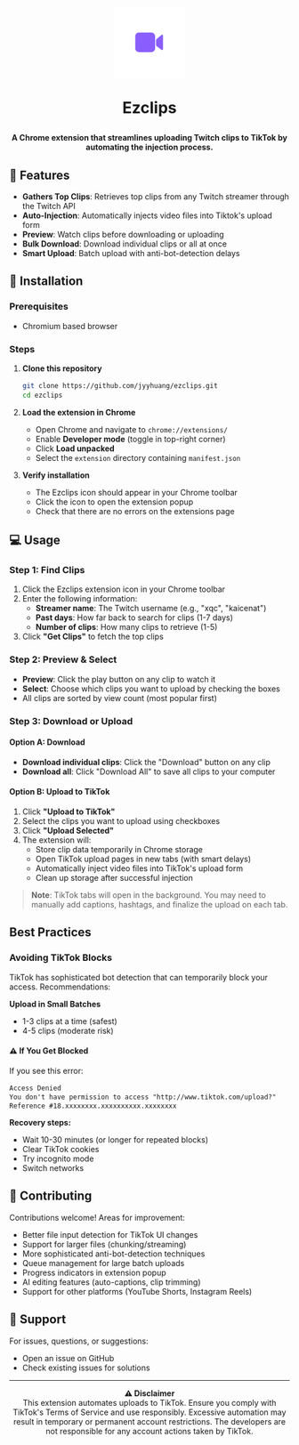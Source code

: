 <h1 align="center">
  <img src="https://raw.githubusercontent.com/jyyhuang/ezclips/refs/heads/main/extension/public/clipstream128.png" alt="ezclips">

  Ezclips
</h1>

<p align="center">
  <strong>A Chrome extension that streamlines uploading Twitch clips to TikTok by automating the injection process.</strong>
</p>

## 🎯 Features
- **Gathers Top Clips**: Retrieves top clips from any Twitch streamer through the Twitch API
- **Auto-Injection**: Automatically injects video files into Tiktok's upload form
- **Preview**: Watch clips before downloading or uploading
- **Bulk Download**: Download individual clips or all at once
- **Smart Upload**: Batch upload with anti-bot-detection delays

## 🚀 Installation
### Prerequisites
- Chromium based browser
### Steps

1. **Clone this repository**
     ```bash
     git clone https://github.com/jyyhuang/ezclips.git
     cd ezclips
     ```

2. **Load the extension in Chrome**
     - Open Chrome and navigate to `chrome://extensions/`
     - Enable **Developer mode** (toggle in top-right corner)
     - Click **Load unpacked**
     - Select the `extension` directory containing `manifest.json`

3. **Verify installation**
     - The Ezclips icon should appear in your Chrome toolbar
     - Click the icon to open the extension popup
     - Check that there are no errors on the extensions page

## 💻 Usage
### Step 1: Find Clips

1. Click the Ezclips extension icon in your Chrome toolbar
2. Enter the following information:
     - **Streamer name**: The Twitch username (e.g., "xqc", "kaicenat")
     - **Past days**: How far back to search for clips (1-7 days)
     - **Number of clips**: How many clips to retrieve (1-5)
3. Click **"Get Clips"** to fetch the top clips

### Step 2: Preview & Select

- **Preview**: Click the play button on any clip to watch it
- **Select**: Choose which clips you want to upload by checking the boxes
- All clips are sorted by view count (most popular first)

### Step 3: Download or Upload

#### Option A: Download
- **Download individual clips**: Click the "Download" button on any clip
- **Download all**: Click "Download All" to save all clips to your computer

#### Option B: Upload to TikTok
1. Click **"Upload to TikTok"**
2. Select the clips you want to upload using checkboxes
3. Click **"Upload Selected"**
4. The extension will:
     - Store clip data temporarily in Chrome storage
     - Open TikTok upload pages in new tabs (with smart delays)
     - Automatically inject video files into TikTok's upload form
     - Clean up storage after successful injection

> **Note**: TikTok tabs will open in the background. You may need to manually add captions, hashtags, and finalize the upload on each tab.

## Best Practices

### Avoiding TikTok Blocks

TikTok has sophisticated bot detection that can temporarily block your access. Recommendations:

**Upload in Small Batches**
- 1-3 clips at a time (safest)
- 4-5 clips (moderate risk)

#### ⚠️ If You Get Blocked

If you see this error:
```
Access Denied
You don't have permission to access "http://www.tiktok.com/upload?"
Reference #18.xxxxxxxx.xxxxxxxxxx.xxxxxxxx
```
**Recovery steps:**
- Wait 10-30 minutes (or longer for repeated blocks)
- Clear TikTok cookies
- Try incognito mode
- Switch networks

## 🤝 Contributing

Contributions welcome! Areas for improvement:
- Better file input detection for TikTok UI changes
- Support for larger files (chunking/streaming)
- More sophisticated anti-bot-detection techniques
- Queue management for large batch uploads
- Progress indicators in extension popup
- AI editing features (auto-captions, clip trimming)
- Support for other platforms (YouTube Shorts, Instagram Reels)

## 📮 Support
For issues, questions, or suggestions:
- Open an issue on GitHub
- Check existing issues for solutions

---

<p align="center">
  <strong>⚠️ Disclaimer</strong><br>
  This extension automates uploads to TikTok. Ensure you comply with TikTok's Terms of Service and use responsibly. Excessive automation may result in temporary or permanent account restrictions. The developers are not responsible for any account actions taken by TikTok.
</p>

